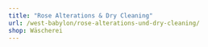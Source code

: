 ```yaml
---
title: "Rose Alterations & Dry Cleaning"
url: /west-babylon/rose-alterations-und-dry-cleaning/
shop: Wäscherei
---
```


